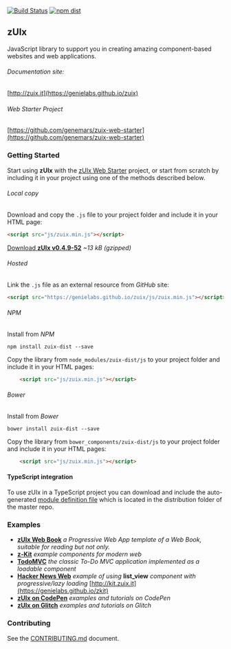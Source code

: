  [![Build Status](https://travis-ci.org/genielabs/zuix.svg?branch=master)](https://travis-ci.org/genielabs/zuix)
 [![npm dist](https://badge.fury.io/js/zuix-dist.svg)](https://badge.fury.io/js/zuix-dist)

## zUIx

JavaScript library to support you in creating amazing component-based
websites and web applications.

###### Documentation site:

[http://zuix.it](https://genielabs.github.io/zuix)

###### Web Starter Project

[https://github.com/genemars/zuix-web-starter](https://github.com/genemars/zuix-web-starter)


### Getting Started

Start using **zUIx** with the [zUIx Web Starter](https://github.com/genemars/zuix-web-starter) project,
or start from scratch by including it in your project using one of the methods described below.

###### Local copy

Download and copy the `.js` file to your project folder and include it in your HTML page:

```html
<script src="js/zuix.min.js"></script>
```

[Download **zUIx v0.4.9-52**](https://genielabs.github.io/zuix/js/zuix.min.js)
*~13 kB (gzipped)*

###### Hosted

Link the `.js` file as an external resource from *GitHub* site:

```html
<script src="https://genielabs.github.io/zuix/js/zuix.min.js"></script>
```

###### NPM

Install from *NPM*

    npm install zuix-dist --save

Copy the library from `node_modules/zuix-dist/js` to your project folder
and include it in your HTML pages:

```html
    <script src="js/zuix.min.js"></script>
```

###### Bower

Install from *Bower*

    bower install zuix-dist --save

Copy the library from `bower_components/zuix-dist/js` to your project folder
and include it in your HTML pages:

```html
    <script src="js/zuix.min.js"></script>
```

#### TypeScript integration

To use zUIx in a TypeScript project you can download and include the auto-generated
[module definition file](https://raw.githubusercontent.com/genielabs/zuix/master/dist/ts/zuix.d.ts)
which is located in the distribution folder of the master repo.


### Examples

- [**zUIx Web Book**](https://github.com/genielabs/zuix-web-book/)
*a Progressive Web App template of a Web Book, suitable for reading but not only.*
- [**z-Kit**](https://genielabs.github.io/zkit)
*example components for modern web*
- [**TodoMVC**](https://genielabs.github.io/zuix-todomvc)
*the classic To-Do MVC application implemented as a loadable component*
- [**Hacker News Web**](https://genielabs.github.io/zuix-hackernews)
*example of using* **list_view** *component with progressive/lazy loading*
[http://kit.zuix.it](https://genielabs.github.io/zkit)
- [**zUIx on CodePen**](https://codepen.io/genielabs/)
*examples and tutorials on CodePen*
- [**zUIx on Glitch**](https://glitch.com/@genemars)
*examples and tutorials on Glitch*


### Contributing

See the [CONTRIBUTING.md](https://github.com/genielabs/zuix/blob/master/CONTRIBUTING.md) document.
